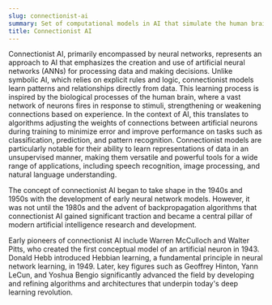 ```yaml
---
slug: connectionist-ai
summary: Set of computational models in AI that simulate the human brain's network of neurons to process information and learn from data.
title: Connectionist AI
---
```


Connectionist AI, primarily encompassed by neural networks, represents an approach to AI that emphasizes the creation and use of artificial neural networks (ANNs) for processing data and making decisions. Unlike symbolic AI, which relies on explicit rules and logic, connectionist models learn patterns and relationships directly from data. This learning process is inspired by the biological processes of the human brain, where a vast network of neurons fires in response to stimuli, strengthening or weakening connections based on experience. In the context of AI, this translates to algorithms adjusting the weights of connections between artificial neurons during training to minimize error and improve performance on tasks such as classification, prediction, and pattern recognition. Connectionist models are particularly notable for their ability to learn representations of data in an unsupervised manner, making them versatile and powerful tools for a wide range of applications, including speech recognition, image processing, and natural language understanding.

The concept of connectionist AI began to take shape in the 1940s and 1950s with the development of early neural network models. However, it was not until the 1980s and the advent of backpropagation algorithms that connectionist AI gained significant traction and became a central pillar of modern artificial intelligence research and development.

Early pioneers of connectionist AI include Warren McCulloch and Walter Pitts, who created the first conceptual model of an artificial neuron in 1943. Donald Hebb introduced Hebbian learning, a fundamental principle in neural network learning, in 1949. Later, key figures such as Geoffrey Hinton, Yann LeCun, and Yoshua Bengio significantly advanced the field by developing and refining algorithms and architectures that underpin today's deep learning revolution.